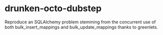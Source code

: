 # drunken-octo-dubstep
Reproduce an SQLAlchemy problem stemming from the concurrent use of both bulk_insert_mappings and bulk_update_mappings thanks to greenlets.
